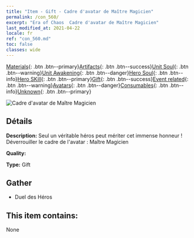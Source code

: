 ```yaml
---
title: "Item - Gift - Cadre d'avatar de Maître Magicien"
permalink: /con_560/
excerpt: "Era of Chaos  Cadre d'avatar de Maître Magicien"
last_modified_at: 2021-04-22
locale: fr
ref: "con_560.md"
toc: false
classes: wide
---
```

 [Materials](/ItemsFR/){: .btn .btn--primary}[Artifacts](/ItemsFR/Artifacts/){: .btn .btn--success}[Unit Soul](/ItemsFR/UnitSoul/){: .btn .btn--warning}[Unit Awakening](/ItemsFR/UnitAwakening/){: .btn .btn--danger}[Hero Soul](/ItemsFR/HeroSoul/){: .btn .btn--info}[Hero SKill](/ItemsFR/HeroSkill/){: .btn .btn--primary}[Gift](/ItemsFR/Gift/){: .btn .btn--success}[Event related](/ItemsFR/Events/){: .btn .btn--warning}[Avatars](/ItemsFR/Avatars/){: .btn .btn--danger}[Consumables](/ItemsFR/Consumables/){: .btn .btn--info}[Unknown](/ItemsFR/Unknown/){: .btn .btn--primary}

 ![Cadre d'avatar de Maître Magicien](/images/a/avatarFrame_10.png)

## Détails
 **Description:** Seul un véritable héros peut mériter cet immense honneur ! Déverrouiller le cadre de l'avatar : Maître Magicien

 **Quality:** 

 **Type:** Gift

## Gather

*    Duel des Héros 

## This item contains:

  None

